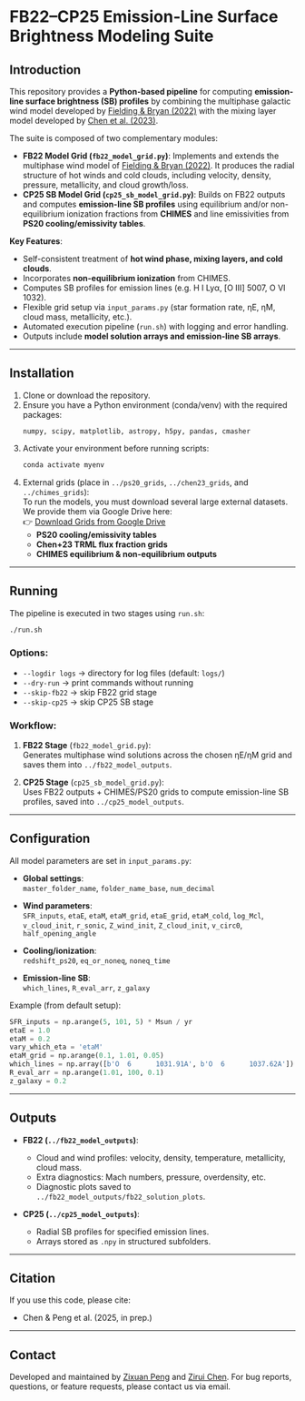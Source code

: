# FB22–CP25 Emission-Line Surface Brightness Modeling Suite

## Introduction

This repository provides a **Python-based pipeline** for computing **emission-line surface brightness (SB) profiles** by combining the multiphase galactic wind model developed by [Fielding & Bryan (2022)](https://ui.adsabs.harvard.edu/abs/2022ApJ...924...82F/abstract) with the mixing layer model developed by [Chen et al. (2023)](https://ui.adsabs.harvard.edu/abs/2023ApJ...950...91C/abstract).  

The suite is composed of two complementary modules:  

* **FB22 Model Grid (`fb22_model_grid.py`)**: Implements and extends the multiphase wind model of [Fielding & Bryan (2022)](https://ui.adsabs.harvard.edu/abs/2022ApJ...924...82F/abstract). It produces the radial structure of hot winds and cold clouds, including velocity, density, pressure, metallicity, and cloud growth/loss.  
* **CP25 SB Model Grid (`cp25_sb_model_grid.py`)**: Builds on FB22 outputs and computes **emission-line SB profiles** using equilibrium and/or non-equilibrium ionization fractions from **CHIMES** and line emissivities from **PS20 cooling/emissivity tables**.  

**Key Features**:  
- Self-consistent treatment of **hot wind phase, mixing layers, and cold clouds**.  
- Incorporates **non-equilibrium ionization** from CHIMES.  
- Computes SB profiles for emission lines (e.g. H I Lyα, [O III] 5007, O VI 1032).  
- Flexible grid setup via `input_params.py` (star formation rate, ηE, ηM, cloud mass, metallicity, etc.).  
- Automated execution pipeline (`run.sh`) with logging and error handling.  
- Outputs include **model solution arrays and emission-line SB arrays**.  

---

## Installation

1. Clone or download the repository.  
2. Ensure you have a Python environment (conda/venv) with the required packages:
   ```
   numpy, scipy, matplotlib, astropy, h5py, pandas, cmasher
   ```
3. Activate your environment before running scripts:
   ```bash
   conda activate myenv
   ```
4. External grids (place in `../ps20_grids`, `../chen23_grids`, and `../chimes_grids`):  
To run the models, you must download several large external datasets. 
We provide them via Google Drive here:  
👉 [Download Grids from Google Drive](https://drive.google.com/drive/folders/1m2wRyZ6dbtOACDnK1PJaEXcxGoXijNLl?usp=sharing)  
   - **PS20 cooling/emissivity tables**  
   - **Chen+23 TRML flux fraction grids**  
   - **CHIMES equilibrium & non-equilibrium outputs**  

---

## Running

The pipeline is executed in two stages using `run.sh`:  

```bash
./run.sh
```

### Options:
- `--logdir logs` → directory for log files (default: `logs/`)  
- `--dry-run` → print commands without running  
- `--skip-fb22` → skip FB22 grid stage  
- `--skip-cp25` → skip CP25 SB stage  

### Workflow:
1. **FB22 Stage** (`fb22_model_grid.py`):  
   Generates multiphase wind solutions across the chosen ηE/ηM grid and saves them into `../fb22_model_outputs`.  

2. **CP25 Stage** (`cp25_sb_model_grid.py`):  
   Uses FB22 outputs + CHIMES/PS20 grids to compute emission-line SB profiles, saved into `../cp25_model_outputs`.  

---

## Configuration

All model parameters are set in `input_params.py`:

- **Global settings**:  
  `master_folder_name`, `folder_name_base`, `num_decimal`  

- **Wind parameters**:  
  `SFR_inputs`, `etaE`, `etaM`, `etaM_grid`, `etaE_grid`, `etaM_cold`, `log_Mcl`, `v_cloud_init`, `r_sonic`, `Z_wind_init`, `Z_cloud_init`, `v_circ0`, `half_opening_angle`  

- **Cooling/ionization**:  
  `redshift_ps20`, `eq_or_noneq`, `noneq_time`  

- **Emission-line SB**:  
  `which_lines`, `R_eval_arr`, `z_galaxy`  

Example (from default setup):
```python
SFR_inputs = np.arange(5, 101, 5) * Msun / yr
etaE = 1.0
etaM = 0.2
vary_which_eta = 'etaM'
etaM_grid = np.arange(0.1, 1.01, 0.05)
which_lines = np.array([b'O  6      1031.91A', b'O  6      1037.62A'])
R_eval_arr = np.arange(1.01, 100, 0.1)
z_galaxy = 0.2
```

---

## Outputs

- **FB22 (`../fb22_model_outputs`)**:  
  - Cloud and wind profiles: velocity, density, temperature, metallicity, cloud mass.  
  - Extra diagnostics: Mach numbers, pressure, overdensity, etc.  
  - Diagnostic plots saved to `../fb22_model_outputs/fb22_solution_plots`.  

- **CP25 (`../cp25_model_outputs`)**:  
  - Radial SB profiles for specified emission lines.  
  - Arrays stored as `.npy` in structured subfolders.  

---

## Citation

If you use this code, please cite:  
- Chen & Peng et al. (2025, in prep.)  

---

## Contact

Developed and maintained by [Zixuan Peng](mailto:zixuanpeng@ucsb.edu) and [Zirui Chen](mailto:ziruichen@ucsb.edu). For bug reports, questions, or feature requests, please contact us via email.





